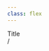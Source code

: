 ```yaml
---
class: flex
---
```


<div
  class="
    my-auto text-[3.5rem] text-black text-opacity-0
    bg-[#2B90B6] bg-cover
    bg-clip-text
    bg-gradient-to-r from-cyan-400 to-cyan-700
  "
>
  Title
</div>

<div
  class="absolute bottom-[1rem] right-[1rem] text-[1rem]"
>
  <SlideCurrentNo /> / <SlidesTotal />
</div>

<!--
Note
-->